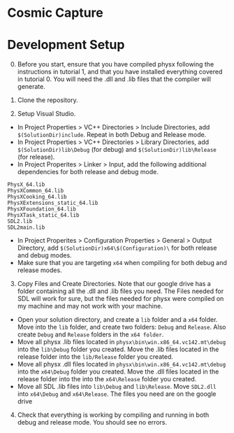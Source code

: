 # Cosmic Capture

# Development Setup
0. Before you start, ensure that you have compiled physx following the instructions in tutorial 1, and that you have installed everything covered in tutorial 0. You will need the .dll and .lib files that the compiler will generate.

1. Clone the repository.

2. Setup Visual Studio.
- In Project Properties > VC++ Directories > Include Directories, add `$(SolutionDir)include`. Repeat in both Debug and Release mode.
- In Project Properties > VC++ Directories > Library Directories, add `$(SolutionDir)lib\Debug` (for debug) and `$(SolutionDir)lib\Release` (for release).
- In Project Properites > Linker > Input, add the following additional dependencies for both release and debug mode.
```
PhysX_64.lib
PhysXCommon_64.lib
PhysXCooking_64.lib
PhysXExtensions_static_64.lib
PhysXFoundation_64.lib
PhysXTask_static_64.lib
SDL2.lib
SDL2main.lib
```
- In Project Properites > Configuration Properties > General > Output Directory, add `$(SolutionDir)x64\$(Configuration)\` for both release and debug modes.
- Make sure that you are targeting `x64` when compiling for both debug and release modes.

3. Copy Files and Create Directories. Note that our google drive has a folder containing all the .dll and .lib files you need. The Files needed for SDL will work for sure, but the files needed for physx were compiled on my machine and may not work with your machine.
- Open your solution directory, and create a `lib` folder and a `x64` folder. Move into the `lib` folder, and create two folders: `Debug` and `Release`. Also create `Debug` and `Release` folders in the `x64 folder`.
- Move all physx .lib files located in `physx\bin\win.x86_64.vc142.mt\debug` into the `lib\Debug` folder you created. Move the .lib files located in the release folder into the `lib/Release` folder you created.
- Move all physx .dll files located in `physx\bin\win.x86_64.vc142.mt\debug` into the `x64\Debug` folder you created. Move the .dll files located in the release folder into the into the `x64\Release` folder you created.
- Move all SDL .lib files into `lib\Debug` and `lib\Release`. Move `SDL2.dll` into `x64\Debug` and `x64\Release`. The files you need are on the google drive

4. Check that everything is working by compiling and running in both debug and release mode. You should see no errors.
